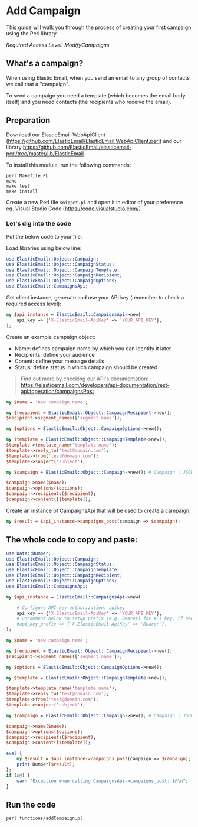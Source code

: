 # Add Campaign

This guide will walk you through the process of creating your first campaign using the Perl library. 

*Required Access Level: ModifyCampaigns*

## What's a campaign?
When using Elastic Email, when you send an email to any group of contacts we call that a "campaign".

To send a campaign you need a template (which becomes the email body itself) and you need contacts (the recipients who receive the email).

## Preparation

Download our ElasticEmail-WebApiClient (https://github.com/ElasticEmail/ElasticEmail.WebApiClient.perl) and our library https://github.com/ElasticEmail/elasticemail-perl/tree/master/lib/ElasticEmail.

To install this module, run the following commands:

	perl Makefile.PL
	make
	make test
	make install
    
Create a new Perl file `snippet.pl` and open it in editor of your preference eg. Visual Studio Code (https://code.visualstudio.com/)


### Let's dig into the code

Put the below code to your file.

Load libraries using below line:

```perl
use ElasticEmail::Object::Campaign;
use ElasticEmail::Object::CampaignStatus;
use ElasticEmail::Object::CampaignTemplate;
use ElasticEmail::Object::CampaignRecipient;
use ElasticEmail::Object::CampaignOptions;
use ElasticEmail::CampaignsApi;
```

Get client instance, generate and use your API key (remember to check a required access level): 

```perl
my $api_instance = ElasticEmail::CampaignsApi->new(
    api_key => {'X-ElasticEmail-ApiKey' => 'YOUR_API_KEY'},
);
```

Create an example campaign object:
- Name: defines campaign name by which you can identify it later
- Recipients: define your audience
- Conent: define your message details
- Status: define status in which campaign should be created

> Find out more by checking our API's documentation: https://elasticemail.com/developers/api-documentation/rest-api#operation/campaignsPost

```perl
my $name = 'new campaign name';

my $recipient = ElasticEmail::Object::CampaignRecipient->new();
$recipient->segment_names(['segment name']);

my $options = ElasticEmail::Object::CampaignOptions->new();

my $template = ElasticEmail::Object::CampaignTemplate->new();
$template->template_name('template name');
$template->reply_to('test@domain.com');
$template->from('test@domain.com');
$template->subject('subject');

my $campaign = ElasticEmail::Object::Campaign->new(); # Campaign | JSON representation of a campaign

$campaign->name($name);
$campaign->options($options);
$campaign->recipients($recipient);
$campaign->content([$template]);

```

Create an instance of CampaignsApi that will be used to create a campaign.

```perl
my $result = $api_instance->campaigns_post(campaign => $campaign);
```

## The whole code to copy and paste:
```perl
use Data::Dumper;
use ElasticEmail::Object::Campaign;
use ElasticEmail::Object::CampaignStatus;
use ElasticEmail::Object::CampaignTemplate;
use ElasticEmail::Object::CampaignRecipient;
use ElasticEmail::Object::CampaignOptions;
use ElasticEmail::CampaignsApi;

my $api_instance = ElasticEmail::CampaignsApi->new(

    # Configure API key authorization: apikey
    api_key => {'X-ElasticEmail-ApiKey' => 'YOUR_API_KEY'},
    # uncomment below to setup prefix (e.g. Bearer) for API key, if needed
    #api_key_prefix => {'X-ElasticEmail-ApiKey' => 'Bearer'},
);

my $name = 'new campaign name';

my $recipient = ElasticEmail::Object::CampaignRecipient->new();
$recipient->segment_names(['segment name']);

my $options = ElasticEmail::Object::CampaignOptions->new();

my $template = ElasticEmail::Object::CampaignTemplate->new();

$template->template_name('template name');
$template->reply_to('test@domain.com');
$template->from('test@domain.com');
$template->subject('subject');

my $campaign = ElasticEmail::Object::Campaign->new(); # Campaign | JSON representation of a campaign

$campaign->name($name);
$campaign->options($options);
$campaign->recipients($recipient);
$campaign->content([$template]);

eval {
    my $result = $api_instance->campaigns_post(campaign => $campaign);
    print Dumper($result);
};
if ($@) {
    warn "Exception when calling CampaignsApi->campaigns_post: $@\n";
}
```

## Run the code
```
perl functions/addCampaign.pl
```